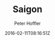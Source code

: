 ---
title: "Saigon"
github: https://github.com/hoffli/saigon-jekyll-theme
demo: http://www.18a-saigon.com/
author: Peter Hoffler

ssg:
  - Jekyll
cms:
  - No Cms
date: 2016-02-11T08:16:51Z
github_branch: master
stale: true
---